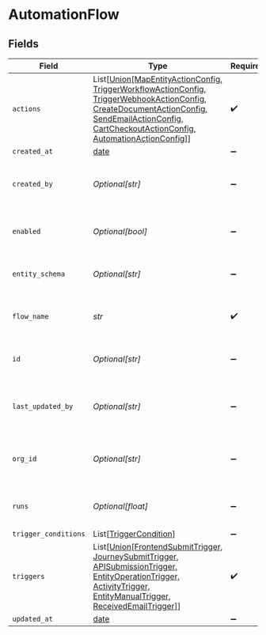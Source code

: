 # AutomationFlow


## Fields

| Field                                                                                                                                                                                                                                      | Type                                                                                                                                                                                                                                       | Required                                                                                                                                                                                                                                   | Description                                                                                                                                                                                                                                | Example                                                                                                                                                                                                                                    |
| ------------------------------------------------------------------------------------------------------------------------------------------------------------------------------------------------------------------------------------------ | ------------------------------------------------------------------------------------------------------------------------------------------------------------------------------------------------------------------------------------------ | ------------------------------------------------------------------------------------------------------------------------------------------------------------------------------------------------------------------------------------------ | ------------------------------------------------------------------------------------------------------------------------------------------------------------------------------------------------------------------------------------------ | ------------------------------------------------------------------------------------------------------------------------------------------------------------------------------------------------------------------------------------------ |
| `actions`                                                                                                                                                                                                                                  | List[[Union[MapEntityActionConfig, TriggerWorkflowActionConfig, TriggerWebhookActionConfig, CreateDocumentActionConfig, SendEmailActionConfig, CartCheckoutActionConfig, AutomationActionConfig]](../../models/shared/anyactionconfig.md)] | :heavy_check_mark:                                                                                                                                                                                                                         | N/A                                                                                                                                                                                                                                        |                                                                                                                                                                                                                                            |
| `created_at`                                                                                                                                                                                                                               | [date](https://docs.python.org/3/library/datetime.html#date-objects)                                                                                                                                                                       | :heavy_minus_sign:                                                                                                                                                                                                                         | N/A                                                                                                                                                                                                                                        |                                                                                                                                                                                                                                            |
| `created_by`                                                                                                                                                                                                                               | *Optional[str]*                                                                                                                                                                                                                            | :heavy_minus_sign:                                                                                                                                                                                                                         | User / service who created automation flow                                                                                                                                                                                                 | user:123                                                                                                                                                                                                                                   |
| `enabled`                                                                                                                                                                                                                                  | *Optional[bool]*                                                                                                                                                                                                                           | :heavy_minus_sign:                                                                                                                                                                                                                         | Whether the automation is enabled or not                                                                                                                                                                                                   |                                                                                                                                                                                                                                            |
| `entity_schema`                                                                                                                                                                                                                            | *Optional[str]*                                                                                                                                                                                                                            | :heavy_minus_sign:                                                                                                                                                                                                                         | The triggering entity schema                                                                                                                                                                                                               | submission                                                                                                                                                                                                                                 |
| `flow_name`                                                                                                                                                                                                                                | *str*                                                                                                                                                                                                                                      | :heavy_check_mark:                                                                                                                                                                                                                         | A descriptive name for the Automation                                                                                                                                                                                                      | Handle contact form                                                                                                                                                                                                                        |
| `id`                                                                                                                                                                                                                                       | *Optional[str]*                                                                                                                                                                                                                            | :heavy_minus_sign:                                                                                                                                                                                                                         | N/A                                                                                                                                                                                                                                        | 7791b04a-16d2-44a2-9af9-2d59c25c512f                                                                                                                                                                                                       |
| `last_updated_by`                                                                                                                                                                                                                          | *Optional[str]*                                                                                                                                                                                                                            | :heavy_minus_sign:                                                                                                                                                                                                                         | User / service who last updated automation flow                                                                                                                                                                                            | user:123                                                                                                                                                                                                                                   |
| `org_id`                                                                                                                                                                                                                                   | *Optional[str]*                                                                                                                                                                                                                            | :heavy_minus_sign:                                                                                                                                                                                                                         | Organization the automation flow belongs to                                                                                                                                                                                                | 123                                                                                                                                                                                                                                        |
| `runs`                                                                                                                                                                                                                                     | *Optional[float]*                                                                                                                                                                                                                          | :heavy_minus_sign:                                                                                                                                                                                                                         | Number of automation executions that ran                                                                                                                                                                                                   | 7                                                                                                                                                                                                                                          |
| `trigger_conditions`                                                                                                                                                                                                                       | List[[TriggerCondition](../../models/shared/triggercondition.md)]                                                                                                                                                                          | :heavy_minus_sign:                                                                                                                                                                                                                         | N/A                                                                                                                                                                                                                                        |                                                                                                                                                                                                                                            |
| `triggers`                                                                                                                                                                                                                                 | List[[Union[FrontendSubmitTrigger, JourneySubmitTrigger, APISubmissionTrigger, EntityOperationTrigger, ActivityTrigger, EntityManualTrigger, ReceivedEmailTrigger]](../../models/shared/anytrigger.md)]                                    | :heavy_check_mark:                                                                                                                                                                                                                         | N/A                                                                                                                                                                                                                                        |                                                                                                                                                                                                                                            |
| `updated_at`                                                                                                                                                                                                                               | [date](https://docs.python.org/3/library/datetime.html#date-objects)                                                                                                                                                                       | :heavy_minus_sign:                                                                                                                                                                                                                         | N/A                                                                                                                                                                                                                                        |                                                                                                                                                                                                                                            |